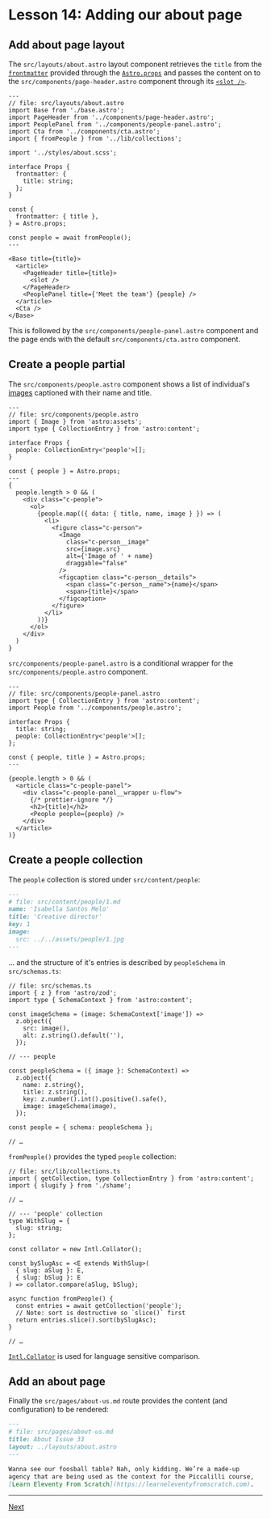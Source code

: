 # Lesson 14: Adding our about page

## Add about page layout

The `src/layouts/about.astro` layout component retrieves the `title` from the [`frontmatter`](https://docs.astro.build/en/guides/markdown-content/#frontmatter-layout) provided through the [`Astro.props`](https://docs.astro.build/en/reference/api-reference/#astroprops) and passes the content on to the `src/components/page-header.astro` component through its [`<slot />`](https://docs.astro.build/en/core-concepts/astro-components/#slots).

```Astro
---
// file: src/layouts/about.astro
import Base from './base.astro';
import PageHeader from '../components/page-header.astro';
import PeoplePanel from '../components/people-panel.astro';
import Cta from '../components/cta.astro';
import { fromPeople } from '../lib/collections';

import '../styles/about.scss';

interface Props {
  frontmatter: {
    title: string;
  };
}

const {
  frontmatter: { title },
} = Astro.props;

const people = await fromPeople();
---

<Base title={title}>
  <article>
    <PageHeader title={title}>
      <slot />
    </PageHeader>
    <PeoplePanel title={'Meet the team'} {people} />
  </article>
  <Cta />
</Base>
```

This is followed by the `src/components/people-panel.astro` component and the page ends with the default `src/components/cta.astro` component.

## Create a people partial

The `src/components/people.astro` component shows a list of individual's [images](https://docs.astro.build/en/reference/api-reference/#image-) captioned with their name and title.

```Astro
---
// file: src/components/people.astro
import { Image } from 'astro:assets';
import type { CollectionEntry } from 'astro:content';

interface Props {
  people: CollectionEntry<'people'>[];
}

const { people } = Astro.props;
---
{
  people.length > 0 && (
    <div class="c-people">
      <ol>
        {people.map(({ data: { title, name, image } }) => (
          <li>
            <figure class="c-person">
              <Image
                class="c-person__image"
                src={image.src}
                alt={'Image of ' + name}
                draggable="false"
              />
              <figcaption class="c-person__details">
                <span class="c-person__name">{name}</span>
                <span>{title}</span>
              </figcaption>
            </figure>
          </li>
        ))}
      </ol>
    </div>
  )
}
```

`src/components/people-panel.astro` is a conditional wrapper for the `src/components/people.astro` component.

```Astro
---
// file: src/components/people-panel.astro
import type { CollectionEntry } from 'astro:content';
import People from '../components/people.astro';

interface Props {
  title: string;
  people: CollectionEntry<'people'>[];
};

const { people, title } = Astro.props;
---

{people.length > 0 && (
  <article class="c-people-panel">
    <div class="c-people-panel__wrapper u-flow">
      {/* prettier-ignore */}
      <h2>{title}</h2>
      <People people={people} />
    </div>
  </article>
)}
```

## Create a people collection

The `people` collection is stored under `src/content/people`:

```markdown
---
# file: src/content/people/1.md
name: 'Isabella Santos Melo'
title: 'Creative director'
key: 1
image:
  src: ../../assets/people/1.jpg
---
```

… and the structure of it's entries is described by `peopleSchema` in `src/schemas.ts`:

```TypeSript
// file: src/schemas.ts
import { z } from 'astro/zod';
import type { SchemaContext } from 'astro:content';

const imageSchema = (image: SchemaContext['image']) =>
  z.object({
    src: image(),
    alt: z.string().default(''),
  });

// --- people

const peopleSchema = ({ image }: SchemaContext) =>
  z.object({
    name: z.string(),
    title: z.string(),
    key: z.number().int().positive().safe(),
    image: imageSchema(image),
  });

const people = { schema: peopleSchema };

// …
```

`fromPeople()` provides the typed `people` collection:

```
// file: src/lib/collections.ts
import { getCollection, type CollectionEntry } from 'astro:content';
import { slugify } from './shame';

// …

// --- 'people' collection
type WithSlug = {
  slug: string;
};

const collator = new Intl.Collator();

const bySlugAsc = <E extends WithSlug>(
  { slug: aSlug }: E,
  { slug: bSlug }: E
) => collator.compare(aSlug, bSlug);

async function fromPeople() {
  const entries = await getCollection('people');
  // Note: sort is destructive so `slice()` first
  return entries.slice().sort(bySlugAsc);
}

// …
```

[`Intl.Collator`](https://developer.mozilla.org/en-US/docs/Web/JavaScript/Reference/Global_Objects/Intl/Collator) is used for language sensitive comparison.

## Add an about page

Finally the `src/pages/about-us.md` route provides the content (and configuration) to be rendered:

```markdown
---
# file: src/pages/about-us.md
title: About Issue 33
layout: ../layouts/about.astro
---

Wanna see our foosball table? Nah, only kidding. We’re a made-up
agency that are being used as the context for the Piccalilli course,
[Learn Eleventy From Scratch](https://learneleventyfromscratch.com).
```

---

[Next](file:///home/wheatley/sbox/astro/astro-scratch/README.md#lesson-15-adding-our-work-landing-page)
